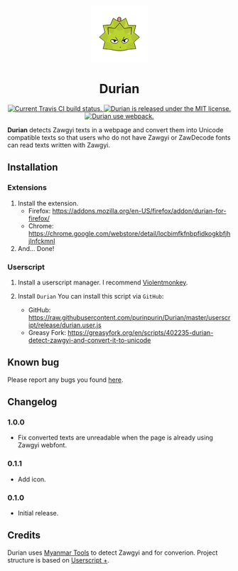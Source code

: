 <p align="center">
  <img src="./app/images/icon_128.png" alt="Cute little Durian icon"/>
</p>
<h1 align="center">
  Durian
</h1>
<p align="center">
  <a href="https://travis-ci.org/purinpurin/Durian">
    <img src="https://img.shields.io/travis/purinpurin/Durian?style=for-the-badge" alt="Current Travis CI build status." />
  </a>
  <a href="https://github.com/purinpurin/Durian/blob/master/LICENSE">
    <img src="https://img.shields.io/badge/License-MIT-green.svg?style=for-the-badge" alt="Durian is released under the MIT license." />
  </a>  
  <a href="https://github.com/webpack/webpack">
    <img src="https://img.shields.io/badge/webpack-4.x-orange.svg?style=for-the-badge" alt="Durian use webpack." />
  </a>
</p>

**Durian** detects Zawgyi texts in a webpage and convert them into Unicode compatible texts so that users who do not have Zawgyi or ZawDecode fonts can read texts written with Zawgyi.


## Installation
  ### Extensions
  1. Install the extension.
      - Firefox: https://addons.mozilla.org/en-US/firefox/addon/durian-for-firefox/
      - Chrome:  https://chrome.google.com/webstore/detail/locbimfkfnbpfidkogkbfjhjlnfckmnl
  2. And... Done!

  ### Userscript
  1. Install a userscript manager. I recommend [Violentmonkey](https://violentmonkey.github.io/).

  
  2. Install `Durian`
	You can install this script via `GitHub`:
      - GitHub: https://raw.githubusercontent.com/purinpurin/Durian/master/userscript/release/durian.user.js
      - Greasy Fork: https://greasyfork.org/en/scripts/402235-durian-detect-zawgyi-and-convert-it-to-unicode

## Known bug

Please report any bugs you found [here](https://github.com/purinpurin/Durian/issues).

## Changelog
### 1.0.0
- Fix converted texts are unreadable when the page is already using Zawgyi webfont.
### 0.1.1
- Add icon.
### 0.1.0 
- Initial release.

## Credits
Durian uses [Myanmar Tools](https://github.com/google/myanmar-tools) to detect Zawgyi and for converion.
Project structure is based on [Userscript +](https://github.com/jae-jae/Userscript-Plus). 
